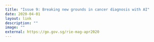```yaml
---
title: "Issue 9: Breaking new grounds in cancer diagnosis with AI"
date: 2020-04-01
layout: link
description: ""
image: ""
external: https://go.gov.sg/rie-mag-apr2020
---
```

